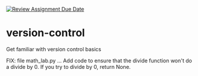 [![Review Assignment Due Date](https://classroom.github.com/assets/deadline-readme-button-24ddc0f5d75046c5622901739e7c5dd533143b0c8e959d652212380cedb1ea36.svg)](https://classroom.github.com/a/JIikPROp)
# version-control
Get familiar with version control basics

FIX:  file math_lab.py  ...  Add code to ensure that the divide function won't do a divide by 0.  If you try to divide by 0, return None.